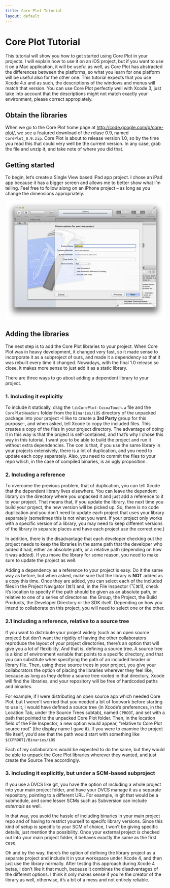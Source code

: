 ```yaml
---
title: Core Plot Tutorial
layout: default
---
```


# Core Plot Tutorial

This tutorial will show you how to get started using Core Plot in your projects. I will explain how to use it on an iOS project, but if you want to use it on a Mac application, it will be useful as well, as Core Plot has abstracted the differences between the platforms, so what you learn for one platform will be useful also for the other one.
This tutorial expects that you use Xcode 4.x and as such, the descriptions of the windows and menus will match that version. You can use Core Plot perfectly well with Xcode 3, just take into account that the descriptions might not match exactly your environment, please correct appropiately.

## Obtain the libraries

When we go to the Core Plot home page at http://code.google.com/p/core-plot/, we see a featured download of the relase 0.9, named `CorePlot_0.9.zip`. Core Plot is about to release version 1.0, so by the time you read this that could very well be the current version. In any case, grab the file and unzip it, and take note of where you did that.

## Getting started

To begin, let’s create a Single View based iPad app project. I chose an iPad app because it has a bigger screen and allows me to better show what I’m telling. Feel free to follow along on an iPhone project – as long as you change the dimensions appropriately.

![Figure 1: Creating a Single View project](images/00_new_project_options.png)

## Adding the libraries

The next step is to add the Core Plot libraries to your project. When Core Plot was in heavy development, it changed very fast, so it made sense to incorporate it as a subproject of ours, and made it a dependency so that it was rebuilt every time it changed. Nowadays, with the final 1.0 release so close, it makes more sense to just add it as a static library. 

There are three ways to go about adding a dependent library to your project.

### 1. Including it explicitly

To include it statically, drag the `libCorePlot-CocoaTouch.a` file and the `CorePlotHeaders` folder from the `Binaries/iOS` directory of the unpacked package into your project –I like to create a **3rd Party** group for this purpose–, and when asked, tell Xcode to copy the included files. This creates a copy of the files in your project directory. The advantage of doing it in this way is that the project is self-contained, and that’s why I chose this way in this tutorial, I want you to be able to build the project and run it without extra dependencies. The con is that, if you use the same library in your projects extensively, there is a lot of duplication, and you need to update each copy separately. Also, you need to commit the files to your repo which, in the case of compiled binaries, is an ugly proposition.

### 2. Including a reference

To overcome the previous problem, that of duplication, you can tell Xcode that the dependent library lives elsewhere. You can leave the dependent library on the directory where you unpacked it and just add a reference to it to your project. That means that, if you update the library, the next time you build your project, the new version will be picked up. So, there is no code duplication and you don’t need to update each project that uses your library separately (sometimes this is not what you want. If your project only works with a specific version of a library, you may need to keep different versions of the library in separate places and have each project use the correct one.)

In addition, there is the disadvantage that each developer checking out the project needs to keep the libraries in the same path that the developer who added it had, either an absolute path, or a relative path (depending on how it was added). If you move the library for some reason, you need to make sure to update the project as well.

Adding a dependency as a reference to your project is easy. Do it the same way as before, but when asked, make sure that the library is **NOT** added as a copy this time. Once they are added, you can select each of the included files in the Project Navigator (⌘1) and, in the File Inspector (⌥⌘1), check it’s location to specify if the path should be given as an absolute path, or relative to one of a series of directories: the Group, the Project, the Build Products, the Developer Directory or the SDK itself. Depending on how you intend to collaborate on this project, you will need to select one or the other.

### 2.1 Including a reference, relative to a source tree

If you want to distribute your project widely (such as an open source project) but don’t want the rigidity of having the other collaborators reproduce the layout of your project directories, there’s an option that will give you a lot of flexibility. And that is, defining a source tree. A source tree is a kind of environment variable that points to a specific directory, and that you can substitute when specifying the path of an included header or library file. Then, using these source trees in your project, you give your collaborators the option of placing the libraries wherever they feel like, because as long as they define a source tree rooted in that directory, Xcode will find the libraries, and your repository will be free of hardcoded paths and binaries.

For example, if I were distributing an open source app which needed Core Plot, but I weren’t worried that you needed a bit of footwork before starting to use it, I would have defined a source tree (in Xcode’s preferences, in the Location Tab, under the Source Trees subtab), named `CPROOT`, and set with a path that pointed to the unpacked Core Plot folder. Then, in the location field of the File Inspector, a new option would appear, “relative to Core Plot source root” (the display name I gave it). If you were to examine the project file itself, you’d see that the path would start with something like `${CPROOT}/Binaries/iOS`

Each of my collaborators would be expected to do the same, but they would be able to unpack the Core Plot libraries wherever they wanted, and just create the Source Tree accordingly.

### 3. Including it explicitly, but under a SCM-based subproject

If you use a DVCS like git, you have the option of including a whole project into your main project folder, and have your DVCS manage it as a separate repository, pointing to a different URL. For example, in git that would be a submodule, and some lesser SCMs such as Subversion can include *externals* as well.

In that way, you avoid the hassle of including binaries in your main project repo and of having to restrict yourself to specifc library versions. Since this kind of setup is specific to your SCM of choice, I won’t be giving specific details, just mention the possibility. Once your external project is checked out into your main project folder, it behaves exactly the same as the first case.

Oh and by the way, there’s the option of defining the library project as a separate project and include it in your workspace under Xcode 4, and then just use the library normally. After testing this approach during Xcode 4 betas, I don’t like it that much, because it combines the disadvantages of the different options. I think it only makes sense if you’re the creator of the library as well, otherwise, it’s a bit of a mess and not entirely reliable.
